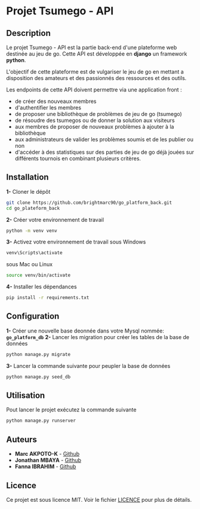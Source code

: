 # Projet Tsumego - API
## Description
Le projet Tsumego - API est la partie back-end d'une plateforme web destinée au jeu de go. Cette API est développée en **django** un framework **python**.

L'objectif de cette plateforme est de vulgariser le jeu de go en mettant a disposition des amateurs et des passionnés des ressources et des outils.

Les endpoints de cette API doivent permettre via une application front :
- de créer des nouveaux membres
- d'authentifier les membres
- de proposer une bibliothèque de problèmes de jeu de go (tsumego)
- de résoudre des tsumegos ou de donner la solution aux visiteurs
- aux membres de proposer de nouveaux problèmes à ajouter à la bibliothèque
- aux administrateurs de valider les problèmes soumis et de les publier ou non
- d'accéder à des statistiques sur des parties de jeu de go déjà jouées sur différents tournois en combinant plusieurs critères.
## Installation
**1-** Cloner le dépôt
```bash
git clone https://github.com/brightmarc90/go_platform_back.git
cd go_plateform_back
```
**2-** Créer votre environnement de travail
```bash
python -m venv venv
```
**3-** Activez votre environnement de travail
sous Windows
```bash
venv\Scripts\activate
```
sous Mac ou Linux
```bash
source venv/bin/activate
```
**4-** Installer les dépendances
```bash
pip install -r requirements.txt
```
## Configuration
**1-** Créer une nouvelle base deonnée dans votre Mysql nommée: **``go_platform_db``**
**2-** Lancer les migration pour créer les tables de la base de données
```bash
python manage.py migrate
```
**3-** Lancer la commande suivante pour peupler la base de données
```bash
python manage.py seed_db
```
## Utilisation
Pout lancer le projet exécutez la commande suivante
```bash
python manage.py runserver
```
## Auteurs
- **Marc AKPOTO-K** - [Github](https://github.com/brightmarc90)
- **Jonathan MBAYA** - [Github](https://github.com/JonathanMbaya)
- **Fanna IBRAHIM** - [Github](https://github.com/IFDevM)
## Licence
Ce projet est sous licence MIT. Voir le fichier [LICENCE](https://github.com/brightmarc90/go_platform_back/blob/main/LICENSE) pour plus de détails.